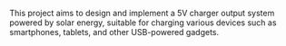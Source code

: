 This project aims to design and implement a 5V charger output system powered by solar energy, suitable for charging various devices such as smartphones, tablets, and other USB-powered gadgets.

